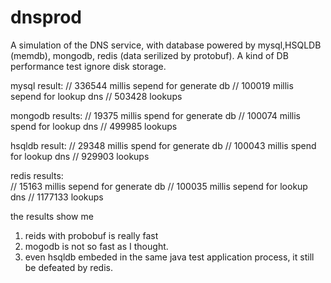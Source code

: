 dnsprod
=======

A simulation of the DNS service, with database powered by mysql,HSQLDB (memdb), mongodb, redis (data serilized by protobuf).
A kind of DB performance test ignore disk storage.

mysql result:
    // 336544 millis sepend for generate db
    // 100019 millis sepend for lookup dns
    // 503428 lookups    

mongodb results:
    // 19375 millis spend for generate db
    // 100074 millis spend for lookup dns
    // 499985 lookups
    
hsqldb result:
    // 29348 millis spend for generate db
    // 100043 millis spend for lookup dns
    // 929903 lookups

redis results:    
    // 15163 millis sepend for generate db
    // 100035 millis sepend for lookup dns
    // 1177133 lookups
    
the results show me
1. reids with probobuf is really fast
2. mogodb is not so fast as I thought.
3. even hsqldb embeded in the same java test application process, it still be defeated by redis.
